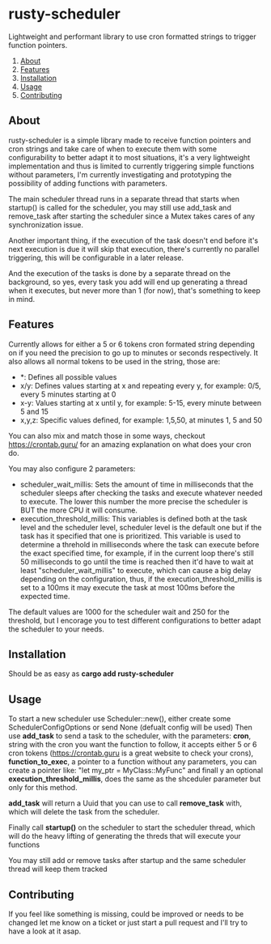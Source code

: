 # rusty-scheduler
Lightweight and performant library to use cron formatted strings to trigger function pointers.

1. [About](#about)
2. [Features](#features)
3. [Installation](#installation)
4. [Usage](#usage)
5. [Contributing](#contributing)

## About
rusty-scheduler is a simple library made to receive function pointers and cron strings and take care of when to execute them with some configurability to better adapt it to most situations, it's a very lightweight implementation and thus is limited to currently triggering simple functions without parameters, I'm currently investigating and prototyping the possibility of adding functions with parameters.

The main scheduler thread runs in a separate thread that starts when startup() is called for the scheduler, you may still use add_task and remove_task after starting the scheduler since a Mutex takes cares of any synchronization issue. 

Another important thing, if the execution of the task doesn't end before it's next execution is due it will skip that execution, there's currently no parallel triggering, this will be configurable in a later release.

And the execution of the tasks is done by a separate thread on the background, so yes, every task you add will end up generating a thread when it executes, but never more than 1 (for now), that's something to keep in mind.

## Features
Currently allows for either a 5 or 6 tokens cron formated string depending on if you need the precision to go up to minutes or seconds respectively.
It also allows all normal tokens to be used in the string, those are:

- *: Defines all possible values
- x/y: Defines values starting at x and repeating every y, for example: 0/5, every 5 minutes starting at 0
- x-y: Values starting at x until y, for example: 5-15, every minute between 5 and 15
- x,y,z: Specific values defined, for example: 1,5,50, at minutes 1, 5 and 50

You can also mix and match those in some ways, checkout https://crontab.guru/ for an amazing explanation on what does your cron do.

You may also configure 2 parameters:

- scheduler_wait_millis: Sets the amount of time in milliseconds that the scheduler sleeps after checking the tasks and execute whatever needed to execute. The lower this number the more precise the scheduler is BUT the more CPU it will consume.
- execution_threshold_millis: This variables is defined both at the task level and the scheduler level, scheduler level is the default one but if the task has it specified that one is prioritized. This variable is used to determine a threhold in milliseconds where the task can execute before the exact specified time, for example, if in the current loop there's still 50 milliseconds to go until the time is reached then it'd have to wait at least "scheduler_wait_millis" to execute, which can cause a big delay depending on the configuration, thus, if the execution_threshold_millis is set to a 100ms it may execute the task at most 100ms before the expected time.

The default values are 1000 for the scheduler wait and 250 for the threshold, but I encorage you to test different configurations to better adapt the scheduler to your needs.

## Installation
Should be as easy as **cargo add rusty-scheduler**

## Usage
To start a new scheduler use Scheduler::new(<config>), either create some SchedulerConfigOptions or send None (defualt config will be used)
Then use **add_task** to send a task to the scheduler, with the parameters: **cron**, string with the cron you want the function to follow, it accepts either 5 or 6 cron tokens (https://crontab.guru is a great website to check your crons), **function_to_exec**, a pointer to a function without any parameters, you can create a pointer like: "let my_ptr = MyClass::MyFunc" and finall y an optional **execution_threshold_millis**, does the same as the shceduler parameter but only for this method.

**add_task** will return a Uuid that you can use to call **remove_task** with, which will delete the task from the scheduler.

Finally call **startup()** on the scheduler to start the scheduler thread, which will do the heavy lifting of generating the threds that will execute your functions

You may still add or remove tasks after startup and the same scheduler thread will keep them tracked

## Contributing
If you feel like something is missing, could be improved or needs to be changed let me know on a ticket or just start a pull request and I'll try to have a look at it asap.